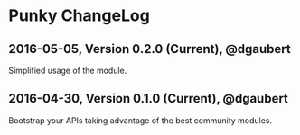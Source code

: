 # Punky ChangeLog

## 2016-05-05, Version 0.2.0 (Current), @dgaubert

Simplified usage of the module.

## 2016-04-30, Version 0.1.0 (Current), @dgaubert

Bootstrap your APIs taking advantage of the best community modules.
